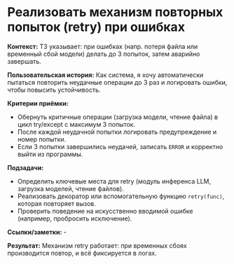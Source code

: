 # **Реализовать механизм повторных попыток (retry) при ошибках**

**Контекст:** ТЗ указывает: при ошибках (напр. потеря файла или временный сбой модели) делать до 3 попыток, затем аварийно завершать.


**Пользовательская история:** Как система, я хочу автоматически пытаться повторить неудачные операции до 3 раз и логировать ошибки, чтобы повысить устойчивость.


**Критерии приёмки:**
- Обернуть критичные операции (загрузка модели, чтение файла) в цикл try/except с максимум 3 попыток.
- После каждой неудачной попытки логировать предупреждение и номер попытки.
- Если 3 попытки завершились неудачей, записать `ERROR` и корректно выйти из программы.


**Подзадачи:**
- Определить ключевые места для retry (модуль инференса LLM, загрузка моделей, чтение файлов).
- Реализовать декоратор или вспомогательную функцию `retry(func)`, которая повторяет вызов.
- Проверить поведение на искусственно вводимой ошибке (например, пробросить исключение).


**Ссылки/заметки:** -


**Результат:** Механизм retry работает: при временных сбоях производится повтор, и всё фиксируется в логах.
